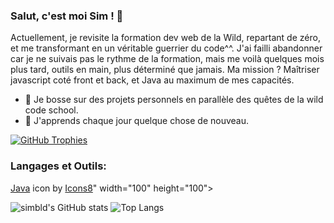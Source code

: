 ### Salut, c'est moi Sim ! 👋

Actuellement, je revisite la formation dev web de la Wild, repartant de zéro, 
et me transformant en un véritable guerrier du code^^. 
J'ai failli abandonner car je ne suivais pas le rythme de la formation, 
mais me voilà quelques mois plus tard, outils en main, plus déterminé que jamais. 
Ma mission ? Maîtriser javascript coté front et back, et Java au maximum de mes capacités.

- 🔭 Je bosse sur des projets personnels en parallèle des quêtes de la wild code school.
- 🌱 J'apprends chaque jour quelque chose de nouveau.

[![GitHub Trophies](https://github-profile-trophy.vercel.app/?username=simbld&no-frame=true&no-bg=true&theme=darkhub&row=1&column=6&margin-w=50&margin-h=50)](https://github.com/ryo-ma/github-profile-trophy)


### Langages et Outils:

<a  href="https://icons8.com/icon/lTKW3iI3wIT0/java">Java</a> icon by <a href="https://icons8.com">Icons8</a>" width="100" height="100">


![simbld's GitHub stats](https://github-readme-stats.vercel.app/api?username=simbld&show_icons=true&theme=radical) ![Top Langs](https://github-readme-stats.vercel.app/api/top-langs/?username=simbld&layout=compact&theme=radical)

